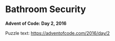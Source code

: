 # Bathroom Security

**Advent of Code: Day 2, 2016**

Puzzle text: https://adventofcode.com/2016/day/2
